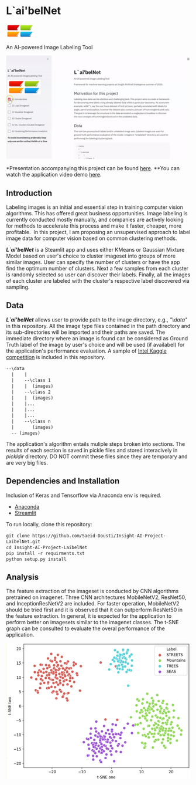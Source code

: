 # L`ai'belNet 

<p align="left">  <img src="config\logo.jpg" width="75" height="38"> </p>

An AI-powered Image Labeling Tool

<p align="left">
  <img src="config\LaibelNet.gif">
</p>

*Presentation accompanying this project can be found [here](https://docs.google.com/presentation/d/e/2PACX-1vQN673DnLNkzx0vkuFhmstOFfeqxI_0uv_7NMElC8WDfKQI1X61qqYLGZY_sQ5k3mxDe67u5fVKYIFW/pub?start=false&loop=false&delayms=3000).
**You can watch the application video demo [here](https://www.youtube.com/watch?v=TNdMeh0DcHQ).

## Introduction
Labeling images is an initial and essential step in training computer vision algorithms.  This has offered great business opportunities. Image labeling is currently conducted mostly manually, and companies are actively looking for methods to accelerate this process and make it faster, cheaper, more profitable. 
In this project, I am proposing an unsupervised approach to label image data for computer vision based on common clustering methods.

**_L`ai'belNet_** is a Steamlit app and uses either KMeans or Gaussian Mixture Model based on user's choice to cluster imageset into groups of more similar images. User can specify the number of clusters or have the app find the optimum number of clusters. Next a few samples from each cluster is randomly selected so user can discover their labels. Finally, all the images of each cluster are labeled with the cluster's respective label discovered via sampling. 

## Data
**_L`ai'belNet_** allows user to provide path to the image directory, e.g., _"\data"_ in this repository. All the image type files contained in the path directory and its sub-directories will be imported and their paths are saved. The immediate directory where an image is found can be considered as Ground Truth label of the image by user's choice and will be used (if availabel) for the application's performance evaluation. A sample of [Intel Kaggle competition](https://www.kaggle.com/puneet6060/intel-image-classification) is included in this repository.

```
--\data
  |    |  
  |    --\class 1
  |    |  (images)
  |    --\class 2
  |    |  (images)
  |    |... 
  |    |...  
  |    |...  
  |    --\class n
  |       (images)
  -- (images)
```

The application's algorithm entails muliple steps broken into sections. The results of each section is saved in pickle files and stored  interacively in *pickldir* directory. DO NOT commit these files since they are temporary and are very big files.

## Dependencies and Installation

Inclusion of Keras and Tensorflow via Anaconda env is required.

- [Anaconda](https://docs.anaconda.com/anaconda/install/) 
- [Streamlit](streamlit.io)

To run locally, clone this repository:
```
git clone https://github.com/Saeid-Dousti/Insight-AI-Project-LaibelNet.git
cd Insight-AI-Project-LaibelNet
pip install -r requirments.txt
python setup.py install
```

## Analysis

The feature extraction of the imageset is conducted by CNN algorithms pretrained on imagenet. Three CNN architectures MobileNetV2, ResNet50, and InceptionResNetV2 are included. For faster operation, MobileNetV2 should be tried first and it is observed that it can outperform ResNet50 in the feature extraction. In general, it is expected for the application to perform better on imagesets similar to the imagenet classes. The t-SNE graph can be consulted to evaluate the overal performance of the application.  

<p align="left">
  <img src="config\t_SNE.jpg">
</p>

